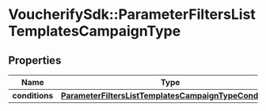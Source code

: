 # VoucherifySdk::ParameterFiltersListTemplatesCampaignType

## Properties

| Name | Type | Description | Notes |
| ---- | ---- | ----------- | ----- |
| **conditions** | [**ParameterFiltersListTemplatesCampaignTypeConditions**](ParameterFiltersListTemplatesCampaignTypeConditions.md) |  | [optional] |


